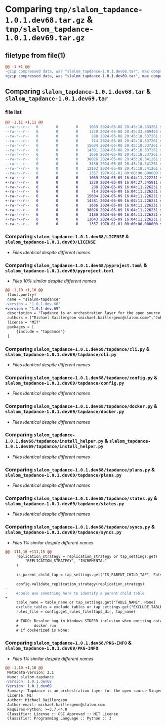 # Comparing `tmp/slalom_tapdance-1.0.1.dev68.tar.gz` & `tmp/slalom_tapdance-1.0.1.dev69.tar.gz`

## filetype from file(1)

```diff
@@ -1 +1 @@
-gzip compressed data, was "slalom_tapdance-1.0.1.dev68.tar", max compression
+gzip compressed data, was "slalom_tapdance-1.0.1.dev69.tar", max compression
```

## Comparing `slalom_tapdance-1.0.1.dev68.tar` & `slalom_tapdance-1.0.1.dev69.tar`

### file list

```diff
@@ -1,11 +1,11 @@
--rw-r--r--   0        0        0     1069 2024-05-08 20:45:18.333261 slalom_tapdance-1.0.1.dev68/LICENSE
--rw-r--r--   0        0        0     1220 2024-05-08 20:45:33.809463 slalom_tapdance-1.0.1.dev68/pyproject.toml
--rw-r--r--   0        0        0      288 2024-05-08 20:45:18.337261 slalom_tapdance-1.0.1.dev68/tapdance/__init__.py
--rw-r--r--   0        0        0      714 2024-05-08 20:45:18.337261 slalom_tapdance-1.0.1.dev68/tapdance/cli.py
--rw-r--r--   0        0        0    15604 2024-05-08 20:45:18.337261 slalom_tapdance-1.0.1.dev68/tapdance/config.py
--rw-r--r--   0        0        0    14381 2024-05-08 20:45:18.337261 slalom_tapdance-1.0.1.dev68/tapdance/docker.py
--rw-r--r--   0        0        0     1606 2024-05-08 20:45:18.337261 slalom_tapdance-1.0.1.dev68/tapdance/install_helper.py
--rw-r--r--   0        0        0    38026 2024-05-08 20:45:18.341261 slalom_tapdance-1.0.1.dev68/tapdance/plans.py
--rw-r--r--   0        0        0     3180 2024-05-08 20:45:18.341261 slalom_tapdance-1.0.1.dev68/tapdance/states.py
--rw-r--r--   0        0        0    12102 2024-05-08 20:45:18.341261 slalom_tapdance-1.0.1.dev68/tapdance/syncs.py
--rw-r--r--   0        0        0     1357 1970-01-01 00:00:00.000000 slalom_tapdance-1.0.1.dev68/PKG-INFO
+-rw-r--r--   0        0        0     1069 2024-05-09 16:04:11.222231 slalom_tapdance-1.0.1.dev69/LICENSE
+-rw-r--r--   0        0        0     1220 2024-05-09 16:04:27.345911 slalom_tapdance-1.0.1.dev69/pyproject.toml
+-rw-r--r--   0        0        0      288 2024-05-09 16:04:11.226231 slalom_tapdance-1.0.1.dev69/tapdance/__init__.py
+-rw-r--r--   0        0        0      714 2024-05-09 16:04:11.226231 slalom_tapdance-1.0.1.dev69/tapdance/cli.py
+-rw-r--r--   0        0        0    15604 2024-05-09 16:04:11.226231 slalom_tapdance-1.0.1.dev69/tapdance/config.py
+-rw-r--r--   0        0        0    14381 2024-05-09 16:04:11.226231 slalom_tapdance-1.0.1.dev69/tapdance/docker.py
+-rw-r--r--   0        0        0     1606 2024-05-09 16:04:11.226231 slalom_tapdance-1.0.1.dev69/tapdance/install_helper.py
+-rw-r--r--   0        0        0    38026 2024-05-09 16:04:11.226231 slalom_tapdance-1.0.1.dev69/tapdance/plans.py
+-rw-r--r--   0        0        0     3180 2024-05-09 16:04:11.226231 slalom_tapdance-1.0.1.dev69/tapdance/states.py
+-rw-r--r--   0        0        0    12043 2024-05-09 16:04:11.226231 slalom_tapdance-1.0.1.dev69/tapdance/syncs.py
+-rw-r--r--   0        0        0     1357 1970-01-01 00:00:00.000000 slalom_tapdance-1.0.1.dev69/PKG-INFO
```

### Comparing `slalom_tapdance-1.0.1.dev68/LICENSE` & `slalom_tapdance-1.0.1.dev69/LICENSE`

 * *Files identical despite different names*

### Comparing `slalom_tapdance-1.0.1.dev68/pyproject.toml` & `slalom_tapdance-1.0.1.dev69/pyproject.toml`

 * *Files 10% similar despite different names*

```diff
@@ -1,10 +1,10 @@
 [tool.poetry]
 name = "slalom-tapdance"
-version = "1.0.1-dev.68"
+version = "1.0.1-dev.69"
 description = "Tapdance is an orchestration layer for the open source Singer tap platform."
 authors = ["Michael Baillergeon <michael.baillergeon@slalom.com>","John Timeus <john.timeus@slalom.com>"]
 license = "MIT"
 packages = [
     {include = "tapdance"}
 ]
```

### Comparing `slalom_tapdance-1.0.1.dev68/tapdance/cli.py` & `slalom_tapdance-1.0.1.dev69/tapdance/cli.py`

 * *Files identical despite different names*

### Comparing `slalom_tapdance-1.0.1.dev68/tapdance/config.py` & `slalom_tapdance-1.0.1.dev69/tapdance/config.py`

 * *Files identical despite different names*

### Comparing `slalom_tapdance-1.0.1.dev68/tapdance/docker.py` & `slalom_tapdance-1.0.1.dev69/tapdance/docker.py`

 * *Files identical despite different names*

### Comparing `slalom_tapdance-1.0.1.dev68/tapdance/install_helper.py` & `slalom_tapdance-1.0.1.dev69/tapdance/install_helper.py`

 * *Files identical despite different names*

### Comparing `slalom_tapdance-1.0.1.dev68/tapdance/plans.py` & `slalom_tapdance-1.0.1.dev69/tapdance/plans.py`

 * *Files identical despite different names*

### Comparing `slalom_tapdance-1.0.1.dev68/tapdance/states.py` & `slalom_tapdance-1.0.1.dev69/tapdance/states.py`

 * *Files identical despite different names*

### Comparing `slalom_tapdance-1.0.1.dev68/tapdance/syncs.py` & `slalom_tapdance-1.0.1.dev69/tapdance/syncs.py`

 * *Files 1% similar despite different names*

```diff
@@ -111,16 +111,15 @@
     replication_strategy = replication_strategy or tap_settings.get(
         "REPLICATION_STRATEGY", "INCREMENTAL"
     )
 
     is_parent_child_tap = tap_settings.get("IS_PARENT_CHILD_TAP", False)
 
     config.validate_replication_strategy(replication_strategy)
-
-    #could use something here to identify a parent child table
+    
     table_name = table_name or tap_settings.get("TABLE_NAME", None)
     exclude_tables = exclude_tables or tap_settings.get("EXCLUDE_TABLES", None)
     rules_file = config.get_rules_file(taps_dir, tap_name)
 
     # TODO: Resolve bug in Windows STDERR inclusion when emitting catalog json from
     #       docker run
     # if dockerized is None:
```

### Comparing `slalom_tapdance-1.0.1.dev68/PKG-INFO` & `slalom_tapdance-1.0.1.dev69/PKG-INFO`

 * *Files 1% similar despite different names*

```diff
@@ -1,10 +1,10 @@
 Metadata-Version: 2.1
 Name: slalom-tapdance
-Version: 1.0.1.dev68
+Version: 1.0.1.dev69
 Summary: Tapdance is an orchestration layer for the open source Singer tap platform.
 License: MIT
 Author: Michael Baillergeon
 Author-email: michael.baillergeon@slalom.com
 Requires-Python: >=3.7,<4.0
 Classifier: License :: OSI Approved :: MIT License
 Classifier: Programming Language :: Python :: 3
```

